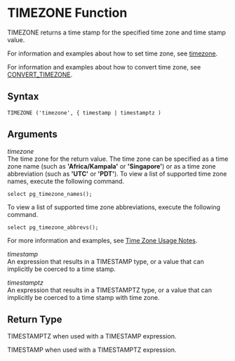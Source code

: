 # TIMEZONE Function<a name="r_TIMEZONE"></a>

TIMEZONE returns a time stamp for the specified time zone and time stamp value\.

For information and examples about how to set time zone, see [timezone](r_timezone_config.md)\.

For information and examples about how to convert time zone, see [CONVERT\_TIMEZONE](CONVERT_TIMEZONE.md)\.

## Syntax<a name="r_TIMEZONE-syntax"></a>

```
TIMEZONE ('timezone', { timestamp | timestamptz )
```

## Arguments<a name="r_TIMEZONE-arguments"></a>

*timezone*  
The time zone for the return value\. The time zone can be specified as a time zone name \(such as **'Africa/Kampala'** or **'Singapore'**\) or as a time zone abbreviation \(such as **'UTC'** or **'PDT'**\)\. To view a list of supported time zone names, execute the following command\.   

```
select pg_timezone_names();
```
 To view a list of supported time zone abbreviations, execute the following command\.   

```
select pg_timezone_abbrevs();
```
For more information and examples, see [Time Zone Usage Notes](CONVERT_TIMEZONE.md#CONVERT_TIMEZONE-usage-notes)\.

*timestamp*  
An expression that results in a TIMESTAMP type, or a value that can implicitly be coerced to a time stamp\.

*timestamptz*  
An expression that results in a TIMESTAMPTZ type, or a value that can implicitly be coerced to a time stamp with time zone\.

## Return Type<a name="r_TIMEZONE-return-type"></a>

TIMESTAMPTZ when used with a TIMESTAMP expression\. 

TIMESTAMP when used with a TIMESTAMPTZ expression\. 